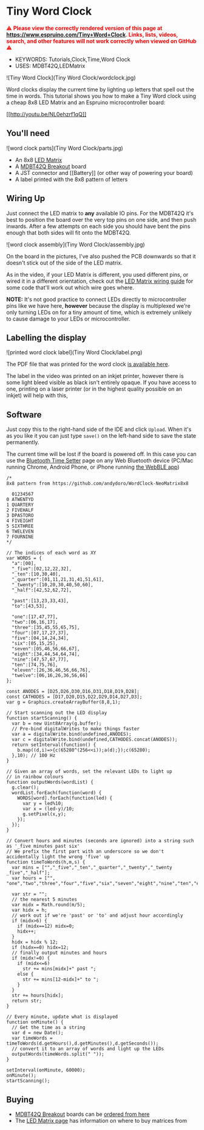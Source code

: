 <!--- Copyright (c) 2019 Gordon Williams, Pur3 Ltd. See the file LICENSE for copying permission. -->
Tiny Word Clock
================

<span style="color:red">:warning: **Please view the correctly rendered version of this page at https://www.espruino.com/Tiny+Word+Clock. Links, lists, videos, search, and other features will not work correctly when viewed on GitHub** :warning:</span>

* KEYWORDS: Tutorials,Clock,Time,Word Clock
* USES: MDBT42Q,LEDMatrix

![Tiny Word Clock](Tiny Word Clock/wordclock.jpg)

Word clocks display the current time by lighting up letters that spell out
the time in words. This tutorial shows you how to make a Tiny Word clock using
a cheap 8x8 LED Matrix and an Espruino microcontroller board:

[[http://youtu.be/NL0ehzrf1qQ]]


You'll need
-----------

![word clock parts](Tiny Word Clock/parts.jpg)

* An 8x8 [LED Matrix](/LED+Matrix)
* A [MDBT42Q Breakout](/MDBT42Q) board
* A JST connector and [[Battery]] (or other way of powering your board)
* A label printed with the 8x8 pattern of letters


Wiring Up
---------

Just connect the LED matrix to **any** available IO pins. For the MDBT42Q
it's best to position the board over the very top pins on one side, and then
push inwards. After a few attempts on each side you should have bent the pins
enough that both sides will fit onto the MDBT42Q.

![word clock assembly](Tiny Word Clock/assembly.jpg)

On the board in the pictures, I've also pushed the PCB downwards so that
it doesn't stick out of the side of the LED matrix.

As in the video, if your LED Matrix is different, you used different pins,
or wired it in a different orientation, check out the [LED Matrix wiring guide](/LED+Matrix#wiring)
for some code that'll work out which wire goes where.

**NOTE:** It's not good practice to connect LEDs directly to microcontroller
pins like we have here, **however** because the display is multiplexed we're
only turning LEDs on for a tiny amount of time, which is extremely unlikely
to cause damage to your LEDs or microcontroller.


Labelling the display
---------------------

![printed word clock label](Tiny Word Clock/label.png)

The PDF file that was printed for the word clock [is available here](/files/wordclock_8x8_label.pdf).

The label in the video was printed on an inkjet printer, however there is some
light bleed visible as black isn't entirely opaque. If you have access to one,
printing on a laser printer (or in the highest quality possible on an inkjet)
will help with this,


Software
--------

Just copy this to the right-hand side of the IDE and click `Upload`. When
it's as you like it you can just type `save()` on the left-hand side to save
the state permanently.

The current time will be lost if the board is powered off. In this case you
can use the [Bluetooth Time Setter](https://www.espruino.com/Bluetooth+Time)
page on any Web Bluetooth device (PC/Mac running Chrome, Android Phone, or
  iPhone running [the WebBLE app](https://itunes.apple.com/us/app/webble/id1193531073?mt=8))


```
/*
8x8 pattern from https://github.com/andydoro/WordClock-NeoMatrix8x8

  01234567
0 ATWENTYD
1 QUARTERY
2 FIVEHALF
3 DPASTORO
4 FIVEIGHT
5 SIXTHREE
6 TWELEVEN
7 FOURNINE
*/

// The indices of each word as XY
var WORDS = {
  "a":[00],
  "_five":[02,12,22,32],
  "_ten":[10,30,40],
  "_quarter":[01,11,21,31,41,51,61],
  "_twenty":[10,20,30,40,50,60],
  "_half":[42,52,62,72],

  "past":[13,23,33,43],
  "to":[43,53],

  "one":[17,47,77],
  "two":[06,16,17],
  "three":[35,45,55,65,75],
  "four":[07,17,27,37],
  "five":[04,14,24,34],
  "six":[05,15,25],
  "seven":[05,46,56,66,67],
  "eight":[34,44,54,64,74],
  "nine":[47,57,67,77],
  "ten":[74,75,76],
  "eleven":[26,36,46,56,66,76],
  "twelve":[06,16,26,36,56,66]
};

const ANODES = [D25,D26,D30,D16,D31,D18,D19,D28];
const CATHODES = [D17,D20,D15,D22,D29,D14,D27,D3];
var g = Graphics.createArrayBuffer(8,8,1);

// Start scanning out the LED display
function startScanning() {
  var b = new Uint8Array(g.buffer);
  // Pre-bind digitalWrites to make things faster
  var a = digitalWrite.bind(undefined,ANODES);
  var c = digitalWrite.bind(undefined,CATHODES.concat(ANODES));
  return setInterval(function() {
    b.map((d,i)=>{c(65280^(256<<i));a(d);});c(65280);
  },10); // 100 Hz
}

// Given an array of words, set the relevant LEDs to light up
// in rainbow colours
function outputWords(wordList) {
  g.clear();
  wordList.forEach(function(word) {
    WORDS[word].forEach(function(led) {
      var y = led%10;
      var x = (led-y)/10;
      g.setPixel(x,y);
    });
  });
}

// Convert hours and minutes (seconds are ignored) into a string such as '_five minutes past six'
// We prefix the first part with an underscore so we don't accidentally light the wrong 'five' up
function timeToWords(h,m,s) {
  var mins = ["","_five","_ten","_quarter","_twenty","_twenty _five","_half"];
  var hours = ["", "one","two","three","four","five","six","seven","eight","nine","ten","eleven","twelve"];

  var str = "";
  // the nearest 5 minutes
  var midx = Math.round(m/5);
  var hidx = h;
  // work out if we're 'past' or 'to' and adjust hour accordingly
  if (midx>6) {
    if (midx==12) midx=0;
    hidx++;
  }
  hidx = hidx % 12;
  if (hidx==0) hidx=12;
  // finally output minutes and hours
  if (midx!=0) {
    if (midx<=6)
      str += mins[midx]+" past ";
    else {
      str += mins[12-midx]+" to ";
    }
  }
  str += hours[hidx];
  return str;
}

// Every minute, update what is displayed
function onMinute() {
  // Get the time as a string
  var d = new Date();
  var timeWords = timeToWords(d.getHours(),d.getMinutes(),d.getSeconds());
  // convert it to an array of words and light up the LEDs
  outputWords(timeWords.split(" "));  
}

setInterval(onMinute, 60000);
onMinute();
startScanning();
```

Buying
------

* [MDBT42Q Breakout](/MDBT42Q) boards can be [ordered from here](/Order#mdbt42q)
* The [LED Matrix page](/LED+Matrix#buying) has information on where to buy matrices from
